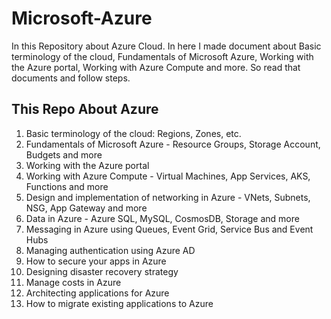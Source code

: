 # Microsoft-Azure
In this Repository about Azure Cloud. In here I made document about Basic terminology of the cloud, Fundamentals of Microsoft Azure, Working with the Azure portal, Working with Azure Compute and more. So read that documents and follow steps. 


## This Repo About Azure

1. Basic terminology of the cloud: Regions, Zones, etc.<br>
2. Fundamentals of Microsoft Azure - Resource Groups, Storage Account, Budgets and more
3. Working with the Azure portal
4. Working with Azure Compute - Virtual Machines, App Services, AKS, Functions and more
5. Design and implementation of networking in Azure - VNets, Subnets, NSG, App Gateway and more
6. Data in Azure - Azure SQL, MySQL, CosmosDB, Storage and more
7. Messaging in Azure using Queues, Event Grid, Service Bus and Event Hubs
8. Managing authentication using Azure AD
9. How to secure your apps in Azure
10. Designing disaster recovery strategy
11. Manage costs in Azure
12. Architecting applications for Azure
13. How to migrate existing applications to Azure
